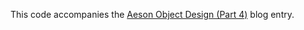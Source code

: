 This code accompanies the
[Aeson Object Design (Part 4)](https://www.extrema.is/blog/2021/09/18/aeson-object-design-part-4)
blog entry.
